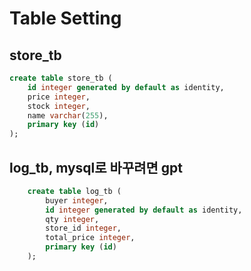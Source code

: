 # Table Setting

## store_tb

```sql
create table store_tb (
    id integer generated by default as identity,
    price integer,
    stock integer,
    name varchar(255),
    primary key (id)
);
```

## log_tb, mysql로 바꾸려면 gpt

```sql
    create table log_tb (
        buyer integer,
        id integer generated by default as identity,
        qty integer,
        store_id integer,
        total_price integer,
        primary key (id)
    );
```
